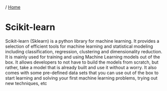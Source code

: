 / [Home](index.md)

# Scikit-learn

Scikit-learn (Sklearn) is a python library for machine learning. It provides a selection of efficient tools for machine learning and statistical modeling including classification, regression, clustering and dimensionality reduction. It is mainly used for training and using Machine Learning models out of the box. It allows developers to not have to build the models from scratch, but rather, take a model that is already built and use it without a worry. It also comes with some pre-defined data sets that you can use out of the box to start learning and solving your first machine learning problems, trying out new techniques, etc
